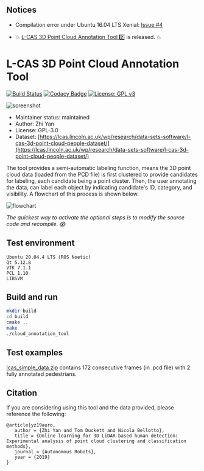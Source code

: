 ## Notices ##

* Compilation error under Ubuntu 16.04 LTS Xenial: [Issue #4](https://github.com/yzrobot/cloud_annotation_tool/issues/4)

* :boom: [L-CAS 3D Point Cloud Annotation Tool :two:](https://github.com/yzrobot/cloud_annotation_tool/tree/devel) is released. :boom:

# L-CAS 3D Point Cloud Annotation Tool #

[![Build Status](https://travis-ci.org/yzrobot/cloud_annotation_tool.svg?branch=master)](https://travis-ci.org/yzrobot/cloud_annotation_tool)
[![Codacy Badge](https://api.codacy.com/project/badge/Grade/ecd31982b8ef4e21b096d7ded0979bb8)](https://www.codacy.com/app/yzrobot/cloud_annotation_tool?utm_source=github.com&amp;utm_medium=referral&amp;utm_content=yzrobot/cloud_annotation_tool&amp;utm_campaign=Badge_Grade)
[![License: GPL v3](https://img.shields.io/badge/License-GPLv3-blue.svg)](https://www.gnu.org/licenses/gpl-3.0)

![screenshot](/images/screenshot.png)

* Maintainer status: maintained
* Author: Zhi Yan
* License: GPL-3.0
* Dataset: [https://lcas.lincoln.ac.uk/wp/research/data-sets-software/l-cas-3d-point-cloud-people-dataset/](https://lcas.lincoln.ac.uk/wp/research/data-sets-software/l-cas-3d-point-cloud-people-dataset/)

The tool provides a semi-automatic labeling function, means the 3D point cloud data (loaded from the PCD file) is first clustered to provide candidates for labeling, each candidate being a point cluster. Then, the user annotating the data, can label each object by indicating candidate's ID, category, and visibility. A flowchart of this process is shown below.

![flowchart](/images/flowchart.png)

*The quickest way to activate the optional steps is to modify the source code and recompile. :scream:*

## Test environment ##

```
Ubuntu 20.04.4 LTS (ROS Noetic)
Qt 5.12.8
VTK 7.1.1
PCL 1.10
LIBSVM
```

## Build and run ##

```sh
mkdir build
cd build
cmake ..
make
./cloud_annotation_tool
```

## Test examples ##

[lcas_simple_data.zip](lcas_simple_data.zip) contains 172 consecutive frames (in .pcd file) with 2 fully annotated pedestrians.

## Citation ##

If you are considering using this tool and the data provided, please reference the following:

```
@article{yz19auro,
   author = {Zhi Yan and Tom Duckett and Nicola Bellotto},
   title = {Online learning for 3D LiDAR-based human detection: Experimental analysis of point cloud clustering and classification methods},
   journal = {Autonomous Robots},
   year = {2019}
}
```
